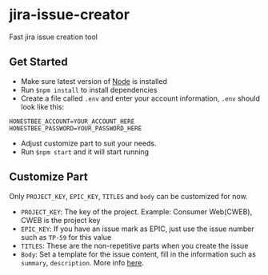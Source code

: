 # jira-issue-creator
Fast jira issue creation tool

## Get Started
- Make sure latest version of [Node](https://nodejs.org/en/) is installed
- Run `$npm install` to install dependencies
- Create a file called `.env` and enter your account information, `.env` should look like this:
```
HONESTBEE_ACCOUNT=YOUR_ACCOUNT_HERE
HONESTBEE_PASSWORD=YOUR_PASSWORD_HERE
```
- Adjust customize part to suit your needs.
- Run `$npm start` and it will start running

## Customize Part

Only  `PROJECT_KEY`, `EPIC_KEY`, `TITLES` and `body` can be customized for now.

- `PROJECT_KEY`: The key of the project. Example: Consumer Web(CWEB), CWEB is the project key
- `EPIC_KEY`: If you have an issue mark as EPIC, just use the issue number such as `TP-59` for this value
- `TITLES`: These are the non-repetitive parts when you create the issue
- `Body`: Set a template for the issue content, fill in the information such as `summary`, `description`. More info [here](https://developer.atlassian.com/jiradev/jira-apis/jira-rest-apis/jira-rest-api-tutorials/jira-rest-api-example-create-issue).
